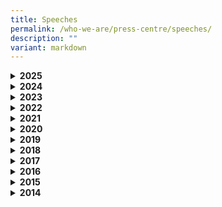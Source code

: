 ```yaml
---
title: Speeches
permalink: /who-we-are/press-centre/speeches/
description: ""
variant: markdown
---
```

<div data-type="detailGroup" class="isomer-accordion isomer-accordion-white">
<details class="isomer-details">
<summary><strong>2025</strong>
</summary>
<div data-type="detailsContent" class="isomer-details-content">
	<p>Speech by Prime Minister and Minister for Finance Lawrence Wong at the Launch of the CDC Vouchers Scheme 2025 (May) <a href="https://www.pmo.gov.sg/Newsroom/PM-Lawrence-Wong-at-the-Launch-of-the-CDC-Vouchers-Scheme-2025-May" rel="noopener nofollow" target="_blank">(Read here)</a></p>
<p>Speech by Mayor Low Yen Ling, Chairman of Mayors Committee and Mayor of South West District at the Launch of the CDC Vouchers Scheme 2025 (May)<a href="/files/Speech_Mayor_Low_CDCV_2025_May" rel="noopener nofollow" target="_blank">(Read here)</a></p>

<p>Speech by Deputy Prime Minister and Minister for Trade and Industry Gan
Kim Yong at ArtsEverywhere@CDC Phase 2 Announcement <a href="/files/DPM_Speech___ArtsEverywhere_CDC_Announcement_For_Media.pdf" rel="noopener nofollow" target="_blank">(Read here)</a></p><p>Speech by Mayor Low Yen Ling, Chairman of Mayors Committee and Mayor of
South West District at ArtsEverywhere@CDC Phase 2 Announcement <a href="/files/Welcome_Address_by_SMS_and_Mayor_for_ArtsEverywhere_CDC_Announcement_For_Media.pdf" rel="noopener nofollow" target="_blank">(Read here)</a>
</p>
<p>Speech by Deputy Prime Minister and Minister for Trade and Industry Gan
Kim Yong at the Launch of CDC Vouchers Scheme 2025 (January) <a href="https://www.pmo.gov.sg/Newsroom/DPM-Gan-Kim-Yong-at-the-Launch-of-CDC-Vouchers-Scheme-2025-January" rel="noopener nofollow" target="_blank">(Read here)</a>
</p>
<p>Speech by Mayor Low Yen Ling, Chairman of Mayors Committee and Mayor of
South West District at the Launch of CDC Vouchers Scheme 2025 (January)  <a href="/files/Speech_for_Launch_of_CDC_Vouchers_Scheme_2025_3_Jan_25.pdf" rel="noopener nofollow" target="_blank">(Read here)</a>
</p></div>
</details>
<details class="isomer-details">
<summary><strong>2024</strong>
</summary>
<div data-type="detailsContent" class="isomer-details-content">
<p>Speech by Minister Edwin Tong, Minister for Culture, Community and Youth
&amp; Second Minister for Law at the Launch of LAW@CDC 2024 <a href="/files/FINAL_Delivered_Speech_for_GOH_Min_Edwin_Tong__LAW_CDC__on_21_Sep_Launch_of_LAW_CDC_2024.pdf" rel="noopener nofollow" target="_blank">(Read here)</a>
</p>
<p>Speech by Mayor Low Yen Ling, Chairman of Mayors Committee and Mayor of
South West District at the Launch of LAW@CDC 2024 <a href="/files/FINAL_Delivered_Speech_for_Chairman_Mayor_Low_Yen_Ling__LAW_CDC__on_21_Sep_Launch_of_LAW_CDC_2024.pdf" rel="noopener nofollow" target="_blank">(Read here)</a>
</p>
<p>Speech by Mr Tanguy Lim, CEO of Pro Bono SG at the Launch of LAW@CDC 2024
<a href="/files/FINAL__LAW_CDC_2024_PBSG_CEO_Welcome_Address_Speech.pdf" rel="noopener nofollow" target="_blank">(Read here)</a>
</p>
<p>Speech by Minister for Education Mr Chan Chun Sing at the Launch of SkillsFuture@CDC
2024 <a href="/files/Checked_against_delivery__Speech_for_Min_at_the_SkillsFuture_CDC_launch_27_Jul_2024.pdf" rel="noopener noreferrer nofollow" target="_blank">(Read here)</a>
</p>
<p>Speech by Mayor Denise Phua, Mayor of Central Singapore District at the
Launch of SkillsFuture@CDC 2024 <a href="/files/SF_CDC_Launch___Speech_by_Mayor_Denise.pdf" rel="noopener noreferrer nofollow" target="_blank">(Read here)</a>
</p>
<p>Speech by Minister Edwin Tong, Minister for Culture, Community and Youth
&amp; Second Minister for Law at the Launch of ArtsEverywhere@CDC <a href="https://www.mccy.gov.sg/about-us/news-and-resources/speeches/2024/Jul/Our-SG-Arts-Plan-2-0-Bringing-Arts-Everywhere-for-Everyone" rel="noopener noreferrer nofollow" target="_blank">(Read Here)</a>
</p>
<p>Speech by Mayor Fahmi Aliman, Mayor of South East District at the Launch
of ArtsEverywhere@CDC <a href="/files/Checked_Mayor_Low_Speech_for_Launch_of_CDC_Vouchers_Scheme__June____25_Jun_24.pdf" rel="noopener noreferrer nofollow" target="_blank">(Read here)</a>
</p>
<p>Speech by Deputy Prime Minister and Minister for Trade and Industry Gan
Kim Yong at the Launch of CDC Vouchers Scheme 2024 (June) <a href="https://www.pmo.gov.sg/Newsroom/DPM-Gan-Kim-Yong-at-the-Launch-of-CDC-Vouchers-Scheme-2024" rel="noopener noreferrer nofollow" target="_blank">(Read here)</a>
</p>
<p>Speech by Mayor Low Yen Ling, Chairman of Mayors Committee and Mayor of
South West District at the Launch of CDC Vouchers Scheme 2024 (June)
<a href="/files/Checked_Mayor_Low_Speech_for_Launch_of_CDC_Vouchers_Scheme__June____25_Jun_24.pdf" rel="noopener noreferrer nofollow" target="_blank">(Read here)</a>
</p>
<p>Speech by Deputy Prime Minister and Minister for Finance Lawrence Wong
at the Launch of CDC Vouchers Scheme 2024<a href="https://www.pmo.gov.sg/Newsroom/DPM-Lawrence-Wong-at-the-Launch-of-the-CDC-Vouchers-Scheme-2024" rel="noopener noreferrer nofollow" target="_blank">(Read here)</a>
</p>
<p>Speech by Mayor Low Yen Ling, Chairman of Mayors Committee and Mayor of
South West District at the Launch of CDC Vouchers Scheme 2024 <a href="/files/CDC_Vouchers_Scheme_2024_Launch___Mayor_Low_Speech.pdf" rel="noopener noreferrer nofollow" target="_blank">(Read here)</a>
</p>
</div>
</details>
<details class="isomer-details">
<summary><strong>2023</strong>
</summary>
<div data-type="detailsContent" class="isomer-details-content">
<p>Speech by Mayor Low Yen Ling, Chairman of Mayors Committee and Mayor of
South West District at the CDC Vouchers Donation Scheme Networking Luncheon
with Charity Organisations <a href="/files/Final_Speech_Delieverd_by_Mayor_Low_Yen_Ling___CDCV_Donation_and_Luncheon_with_Charities_27_Nov_23.pdf" rel="noopener noreferrer nofollow" target="_blank">(Read here)</a>
</p>
<p>Speech by Minister Edwin Tong Minister for Culture, Community and Youth
&amp; Second Minister for Law at the CDC Vouchers Donation Scheme Networking
Luncheon with Charity Organisations <a href="/files/Final_Delivered_Speech_by_Min_Edwin_for_CDCV_Donation_and_Charities_Networking_Luncheon.pdf" rel="noopener noreferrer nofollow" target="_blank">(Read here)</a>)</p>
<p>Speech by Minister Edwin Tong Minister for Culture, Community and Youth
&amp; Second Minister for Law at the Launch of Law Awareness Weeks @ CDC
2023 <a href="/files/FINAL_Speech_for_Min_Edwin_for_LAWCDC_2023.pdf" rel="noopener noreferrer nofollow" target="_blank">(Read here)</a>
</p>
<p>Speech by Mr Fahmi Aliman, Mayor of South East District at the Launch
of Law Awareness Weeks @ CDC 2023 <a href="/files/delivered%20speech%20for%20mayor%20fahmi%202023%20checked.pdf" rel="noopener noreferrer nofollow" target="_blank">(Read here)</a>
</p>
<p>Speech by Mr Gregory Vijayendran, SC, Chairman of Pro Bono SG at the Launch
of Law Awareness Weeks @ CDC 2023 <a href="/files/delivered%20speech%20for%20mayor%20fahmi%202023%20checked.pdf" rel="noopener noreferrer nofollow" target="_blank">(Read here)</a>
</p>
<p>Speech by Deputy Prime Minister and Minister for Finance Lawrence Wong
at the Launch of CDC Vouchers Scheme 2023<a href="https://www.pmo.gov.sg/Newsroom/DPM-Lawrence-Wong-at-the-Launch-of-CDC-Vouchers-Scheme-Jan-2023" rel="noopener noreferrer nofollow" target="_blank">(Read here)</a>
</p>
<p>Speech by Mayor Low Yen Ling, Chairman of Mayors Committee and Mayor of
South West District at the Launch of CDC Vouchers Scheme 2023 <a href="/files/Speech%20by%20Mayor%20Low%20Yen%20Ling%20at%20the%20Launch%20of%20CDC%20Vouchers%20Scheme%202023_3%20Jan%20(002).pdf" rel="noopener noreferrer nofollow" target="_blank">(Read here)</a>
</p>
</div>
</details>
<details class="isomer-details">
<summary><strong>2022</strong>
</summary>
<div data-type="detailsContent" class="isomer-details-content">
<p>Speech by Mayor Alex Yam, Mayor of North West District at the Launch of
Law Awareness Weeks@CDC 2022 <a href="/files/Delivered%20LAW@CDC%202022%20Speech%20by%20Mayor%20Alex.pdf" rel="noopener noreferrer nofollow" target="_blank">Read here</a>
</p>
<p>Speech by Minister for Finance Lawrence Wong at the Launch of CDC Vouchers
Scheme 2022<a href="https://www.mof.gov.sg/news-publications/speeches/speech-by-mr-lawrence-wong-minister-for-finance-at-the-launch-of-the-cdc-vouchers-scheme-2022-on-wednesday-11-may-2022-at-tampines-west-community-club" rel="noopener noreferrer nofollow" target="_blank">(Read here)</a>
</p>
<p>Speech by Mayor Low Yen Ling, Chairman of Mayors Committee and Mayor of
South West District, at the Launch of CDC Vouchers Scheme 2022 <a href="/files/delivered-speech-by-chairman-mayor-low-yen-ling-at-launch-of-cdc-vouchers-scheme-2022%20(1).pdf" rel="noopener noreferrer nofollow" target="_blank">(Read here)</a>
</p>
</div>
</details>
<details class="isomer-details">
<summary><strong>2021</strong>
</summary>
<div data-type="detailsContent" class="isomer-details-content">
<p>Speech by Mr Gregory Vijayendran, SC, Chairman of Law Society Pro Bono
Services at the Virtual Launch of Law Awareness Weeks @CDC 2021 <a href="/files/delivered-speech-by-lspbs-chairman---law-awareness-weeks-@cdc-2021.pdf" rel="noopener noreferrer nofollow" target="_blank">(Read here)</a>
</p>
<p>Speech by Mr Desmond Choo, Mayor of North East District at the Virtual
Launch of Law Awareness Weeks @CDC 2021<a href="/files/delivered-speech-by-mayor-desmond-choo---law-awareness-weeks-@cdc-2021.pdf" rel="noopener noreferrer nofollow" target="_blank">(Read here)</a>
</p>
<p>Speech by Mr Edwin Tong Minister for Culture, Community and Youth &amp;
Second Minister for Law at the Virtual Launch of LAW@CDC 2021 <a href="/files/transcript---speech-by-2m-edwin-tong-at-launch-of-law@cdc-2021-(25-sep).pdf" rel="noopener noreferrer nofollow" target="_blank">(Read here)</a>
</p>
<p>Speech by Mr Edwin Tong, Minister for Culture, Community and Youth &amp;
Second Minister for Law at the WeCare Arts Exhibition and launch of WeCare
Arts Experiences <a href="/files/speech-by-goh---wcaf-exhibition-2021---23mar21.pdf" rel="noopener noreferrer nofollow" target="_blank">(Read here)</a>
</p>
<p>Speech by Mayor Low Yen Ling, Chairman of Mayors Committee and Mayor of
South West District at the WeCare Arts Exhibition and launch of WeCare
Arts Experiences <a href="/files/speech-by-mayor-low---wcaf-exhibition-2021---23mar21.pdf" rel="noopener noreferrer nofollow" target="_blank">(Read here)</a>
</p>
<p>Speech by Mr Chan Chun Sing, Minister for Trade and Industry and Deputy
Chairman of the People's Association at the North West CDC Volunteers'
Appreciation 2021 <a href="/files/speech-by-min-chan-chun-sing.pdf" rel="noopener noreferrer nofollow" target="_blank">(Read here)</a>
</p>
<p>Speech by Deputy Prime Minister , Coordinating Minister for Economic Policies
and Minister for Finance Heng Swee Keat at the launch of CDC Vouchers Scheme
Tranche 2 <a href="/files/delivered-dpm-speech-for-launch-of-cdc-voucher-scheme-tranche-2.pdf" rel="noopener noreferrer nofollow" target="_blank">(Read here)</a>
</p>
<p>Speech by Mayor Low Yen Ling, Chairman of Mayors Committee and Mayor of
South West District at the&nbsp; launch of CDC Vouchers Scheme Tranche
2 <a href="/files/delivered-speech-by-chairman-at-launch-of-cdc-voucher-scheme-tranche-2.pdf" rel="noopener noreferrer nofollow" target="_blank">(Read here)</a>
</p>
</div>
</details>
<details class="isomer-details">
<summary><strong>2020</strong>
</summary>
<div data-type="detailsContent" class="isomer-details-content">
<p>Speech by Mr Masagos Zulkifli, Minister for Social and Family Development
at the launch of Kong Meng San (KMS) - CDC Covid-19 Relief Fund <a href="/files/speech-by-minister-masagos---kms-launch-19-dec2020.pdf" rel="noopener noreferrer nofollow" target="_blank">(Read here)</a>
</p>
<p>Speech by Mayor Low Yen Ling, Chairman of Mayors Committee and Mayor of
South West District at the launch of Kong Meng San (KMS) - CDC COVID-19
Relief Fund <a href="/files/speech-by-chairman-yen-ling---kms-on-19-dec20.pdf" rel="noopener noreferrer nofollow" target="_blank">(Read here)</a>
</p>
<p>Remarks by Deputy Prime Minister , Coordinating Minister for Economic
Policies and Minister for Finance Heng Swee Keat at the Launch of the Ngee
Ann Kongsi (NAK) – CDC COVID-19 Relief Fund <a href="/files/delivered-remarks-by-dpm-for-nak-cdc-covid19-relief-fund-final.pdf" rel="noopener noreferrer nofollow" target="_blank">(Read here)</a>
</p>
<p>Speech by Mr Edwin Tong, Minister for Culture, Community and Youth &amp;
Second Minister for Law at the Launch of Law Awareness Weeks @ CDC 2020
<a href="/files/2m%20speech%20-%20laws%202020%20.pdf" rel="noopener noreferrer nofollow" target="_blank">(Read here)</a>
</p>
<p>Opening Address by Mr Lawrence Wong, Minister for Education, at Virtual
Skillsfuture Advice Memorandum of Understanding Signing Ceremony &amp;
SkillsFuture@CDC Dialogue Session, 25 September 2020 <a href="/files/sfa@cdc---minlw-speech.pdf" rel="noopener noreferrer nofollow" target="_blank">(Read here)</a>
</p>
<p>Speech by Prime Minister Lee Hsien Loong at the Swearing-in Ceremony of
Mayors on Wednesday, 23 September 2020, at the People’s Association Auditorium
<a href="https://www.pmo.gov.sg/Newsroom/PM-Lee-Hsien-Loong-Swearing-In-Ceremony-Mayors-Sept-2020" rel="noopener noreferrer nofollow" target="_blank">(Read here)</a>
</p>
</div>
</details>
<details class="isomer-details">
<summary><strong>2019</strong>
</summary>
<div data-type="detailsContent" class="isomer-details-content">
<p>Speech by Ms Low Yen Ling, Mayor of South West District at the Launch
of Law Awareness Weeks (LAW) @ CDC 2019 on Wednesday, 4 September 2019
at Keat Hong Community Club <a href="/files/speech-by-chairman-mayor-low-yen-ling-at-law-@-cdc-2019.pdf" rel="noopener noreferrer nofollow" target="_blank">(Read here)</a>
</p>
<p>Speech by Mr Edwin Tong, Senior Minister of State for Law and Health,
at the Launch of Law Awareness Weeks @ CDC 2019 on Wednesday, 4 September
2019 at Keat Hong Community Club <a href="https://www.mlaw.gov.sg/news/speeches/speech-by-sms-edwin-tong-law-awareness-weeks-launch-cdc-2019-keat-hong-community-club/" rel="noopener noreferrer nofollow" target="_blank">(Read here)</a>
</p>
<p>Speech by Mayor Low Yen Ling, Chairman of Mayors Committee and Mayor of
South West District for WeCare Arts Exhibition @ CDC 2019 on Thursday,
19 September 2019 at Wisma Geylang Serai <a href="/files/speech-by-chairman-mayor-low-yen-ling-at-wecare-af-exhibition-2019.pdf" rel="noopener noreferrer nofollow" target="_blank">(Read here)</a>
</p>
</div>
</details>
<details class="isomer-details">
<summary><strong>2018</strong>
</summary>
<div data-type="detailsContent" class="isomer-details-content">
<p>Speech by Ms Low Yen Ling, Chairman of Mayors' Committee and Mayor of
South West District at the Launch of Maybank Family Fund @ CDC 2018 on
Wednesday 21 November 2018 at Gardens by the Bay <a href="/files/ms-low-yen-ling-mayor-of-south-west-district-speech-at-maybank-.pdf" rel="noopener noreferrer nofollow" target="_blank">(Read here)</a>
</p>
<p>Speech by Mr Edwin Tong, Senior Minister of State for Law and Health,
at the Launch of Law Awareness Weeks @ CDC 2018 on Saturday 15 September
2018 at Wisma Geylang Serai <a href="/files/sms-edwin-tong-speech-at-laws-cdc-saturday-15-september-2018.pdf" rel="noopener noreferrer nofollow" target="_blank">(Read here)</a>
</p>
<p>Speech by Dr Maliki Osman, Mayor of South East District, at the Launch
of Law Awareness Weeks @ CDC 2018 on Saturday 15 September 2018 at Wisma
Geylang Serai <a href="/files/dr-maliki-osman-mayor-of-south-east-district-welcome-address-at-law.pdf" rel="noopener noreferrer nofollow" target="_blank">(Read here)</a>
</p>
<p>Speech by Mr Gregory Vijayendran, Chairman of Law Society Pro Bono Services,
at the Launch of Law Awareness Weeks @ CDC on Saturday 15 September 2018
at Wisma Geylang Serai <a href="/files/mr-gregory-vijayendran-chairman-of-law-society-pro-bono-services-speech-at-laws.pdf" rel="noopener noreferrer nofollow" target="_blank">(Read here)</a>
</p>
</div>
</details>
<details class="isomer-details">
<summary><strong>2017</strong>
</summary>
<div data-type="detailsContent" class="isomer-details-content">
<p>Speech by Ms Indranee Rajah, Senior Minister of State for Law and Finance,
at the Launch of Law Awareness Weeks @ CDC 2017 and MOU Signing Ceremony
on Thursday 28 September 2017 at Singapore Management University School
of Law Function Hall <a href="/files/sms-indranee-rajah-speech-at-laws-cdc-thursday-28-september-2017.pdf" rel="noopener noreferrer nofollow" target="_blank">(Read here)</a>
</p>
<p>Speech by Dr Teo Ho Pin, Mayor of North West District, at the Launch of
Law Awareness Weeks @ CDC 2017 and MOU Signing Ceremony on Thursday 28
September 2017 at Singapore Management University School of Law Function
Hall <a href="/files/dr-teo-ho-pin-mayor-of-north-west-district-speech-at-laws-cdc-thursday-28-september-2017.pdf" rel="noopener noreferrer nofollow" target="_blank">(Read here)</a>
</p>
<p>Speech by Ms Low Yen Ling, Chairman of Mayors' Committee and Mayor of
South West District at Launch of WeCare Arts Exhibition and MOU Signing
for WeCare Arts Fund on Monday 4 September 2017 at Our Tampines Hub <a href="/files/ms-low-yen-ling-mayor-of-south-west-district-speech-at-launch-of-wecare-arts-e.pdf" rel="noopener noreferrer nofollow" target="_blank">(Read here)</a>
</p>
<p>Speech by Prime Minister Lee Hsien Loong, at the Swearing-In Ceremony
of Mayors on Wednesday 24 May 2017 at the People's Association Auditorium
<a href="/files/pm-lee-hsien-loong-speech-at-mayors-swearing-in-ceremony-wednesday-24-may-2017.pdf" rel="noopener noreferrer nofollow" target="_blank">(Read here)</a>
</p>
<p>Speech by Mr Teo Ser Luck, Chairman of Mayors' Committee and Mayor of
North East District, at Launch of NTUC FairPrice Foundation - CDC Milk
Fund on Saturday 11 February 2017 at NTUC FairPrice Xtra @ NEX <a href="/files/mr-teo-ser-luck-mayor-of-north-east-district-speech-at-ntuc-fairprice-foundation-.pdf" rel="noopener noreferrer nofollow" target="_blank">(Read here)</a>
</p>
</div>
</details>
<details class="isomer-details">
<summary><strong>2016</strong>
</summary>
<div data-type="detailsContent" class="isomer-details-content">
<p>Speech by Ms Low Yen Ling, Mayor of South West District, at Signing of
MOU Ceremony between the CDCs and CASE on Friday 23 September 2016 at Jurong
Spring Community Club <a href="/files/ms-low-yen-ling-mayor-of-south-west-district-speech-at-mou-signing-with-case.pdf" rel="noopener noreferrer nofollow" target="_blank">(Read here)</a>
</p>
<p>Speech by Mr Lim Biow Chuan, President of CASE, at Signing of MOU Ceremony
between the CDCs and CASE on Friday 23 September 2016 at Jurong Spring
Community Club <a href="/files/mr-lim-biow-chuan-president-of-case-speech-at-mou-signing-with-case-friday-23-september-2016.pdf" rel="noopener noreferrer nofollow" target="_blank">(Read here)</a>
</p>
<p>Speech by Mr Teo Chee Hean, Deputy Prime Minister and Coordinating Minister
for National Security, at Launch of Law Awareness Week @ CDC 2016 on Saturday
3 September at Waterway Point <a href="/files/dpm_teo_chee_hean_speech_at_law_cdc_saturday_3_september_2016.pdf" rel="noopener noreferrer nofollow" target="_blank">(Read here)</a>
</p>
<p>Speech by Mr Teo Ser Luck, Chairman of Mayors' Committee and Mayor of
North East District, at Launch of Law Awareness Week @CDC 2016 on Saturday
3 September 2016 at Waterway Point <a href="/files/mr-teo-ser-luck-mayor-of-north-east-district-speech-at-law-cdc-saturday-3-september-2016.pdf" rel="noopener noreferrer nofollow" target="_blank">(Read here)</a>
</p>
<p>Speech by Mr Thio Sheng Yi, President of Law Society, at Launch of Law
Awareness Week @CDC 2016 on Saturday 3 September 2016 at Waterway Point
<a href="/files/mr-thio-sheng-yi-president-of-law-society-singapore-speech-at-law-cdc-saturday-3-september-2016.pdf" rel="noopener noreferrer nofollow" target="_blank">(Read here)</a>
</p>
<p>Speech by Mayor Low Yen Ling at SME Conference on Friday 1 April 2016
at Grand Copthorne Waterfront Hotel <a href="/files/ms-low-yen-ling-mayor-of-south-west-district-speech-at-sme-conference-friday-1-april-2016.pdf" rel="noopener noreferrer nofollow" target="_blank">(Read here)</a>
</p>
</div>
</details>
<details class="isomer-details">
<summary><strong>2015</strong>
</summary>
<div data-type="detailsContent" class="isomer-details-content">
<p>Speech by Emeritus Senior Minister Goh Chok Tong at the Community Development
Council's Symposium on Tuesday 27 October 2015 at Ci Yuan CC <a href="/files/esm-goh-chok-tong-speech-at-cdc-symposium-launch-of-cdc-sg50-book-tuesday-27-october-2015.pdf" rel="noopener noreferrer nofollow" target="_blank">(Read here)</a>
</p>
<p>Speech by Ms Indranee Rajah, Senior Minister of State for Law and Education,
at the Launch of Law Awareness Week @CDC on Wednesday 22 July 2015 at Queenstown
Community Centre <a href="/files/sms-indranee-rajah-speech-at-law-@-cdc-wednesday-22-july-2015.pdf" rel="noopener noreferrer nofollow" target="_blank">(Read here)</a>
</p>
<p>Speech by Dr Teo Ho Pin, Mayor of North West District, at the WeCare Arts
Fund Tea Session on Thursday 21 May 2015 at Bishan Community Club <a href="/files/dr-teo-ho-pin-mayor-of-north-west-district-speech-at-wecare-arts-fund-tea-.pdf" rel="noopener noreferrer nofollow" target="_blank">(Read here)</a>
</p>
</div>
</details>
<details class="isomer-details">
<summary><strong>2014</strong>
</summary>
<div data-type="detailsContent" class="isomer-details-content">
<p>Speech by Mr K Shanmugam, Minister for Foreign Affairs and Minister for
Law, at Signing of Memorandum of Understanding - Community Development
Councils and Law Society 2014 on Friday 12 September 2014 at Treetops
<a href="/files/law-minister-mr-k-shanmugan-speech-at-mou-signing-with-law-society-friday-12-september-2014.pdf" rel="noopener noreferrer nofollow" target="_blank">(Read here)</a>
</p>
<p>Speech by Dr Teo Ho Pin, Mayor of North West District, at Signing of Memorandum
of Understanding - Community Development Councils and Law Society 2014
on Friday 12 September 2014 at Treetops <a href="/files/dr-teo-ho-pin-mayor-of-north-west-district-speech-at-mou-signing-with-law-society-.pdf" rel="noopener noreferrer nofollow" target="_blank">(Read here)</a>
</p>
<p>Speech by Prime Minister Lee Hsien Loong, at Mayors’ Swearing-In Ceremony
on Friday 20 June 2014 at People’s Association Auditorium <a href="/files/pm-lee-hsien-loong-speech-at-mayors-swearing-in-ceremony-friday-20-june-2014.pdf" rel="noopener noreferrer nofollow" target="_blank">(Read here)</a>
</p>
</div>
</details>
</div>
<h3></h3>
<p></p>